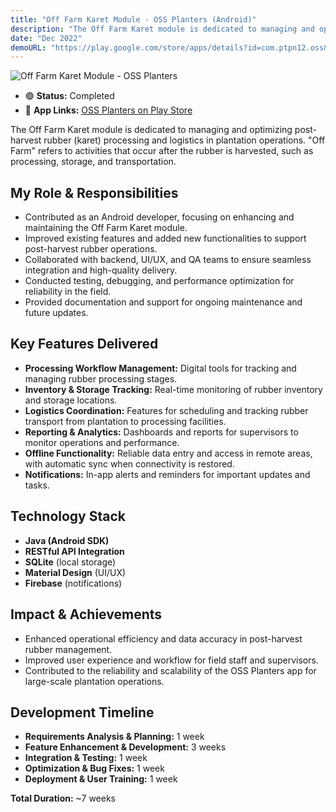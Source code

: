```yaml
---
title: "Off Farm Karet Module - OSS Planters (Android)"
description: "The Off Farm Karet module is dedicated to managing and optimizing post-harvest rubber"
date: "Dec 2022"
demoURL: "https://play.google.com/store/apps/details?id=com.ptpn12.oss&hl=en"
---
```


![Off Farm Karet Module - OSS Planters](/off-farm-karet.png)

- 🟢 **Status:** Completed
- 📱 **App Links:** <a href="https://play.google.com/store/apps/details?id=com.ptpn12.oss&hl=en" target="_blank" rel="noopener noreferrer">OSS Planters on Play Store</a>

The Off Farm Karet module is dedicated to managing and optimizing post-harvest rubber (karet) processing and logistics in plantation operations. "Off Farm" refers to activities that occur after the rubber is harvested, such as processing, storage, and transportation.

## My Role & Responsibilities
- Contributed as an Android developer, focusing on enhancing and maintaining the Off Farm Karet module.
- Improved existing features and added new functionalities to support post-harvest rubber operations.
- Collaborated with backend, UI/UX, and QA teams to ensure seamless integration and high-quality delivery.
- Conducted testing, debugging, and performance optimization for reliability in the field.
- Provided documentation and support for ongoing maintenance and future updates.

## Key Features Delivered
- **Processing Workflow Management:** Digital tools for tracking and managing rubber processing stages.
- **Inventory & Storage Tracking:** Real-time monitoring of rubber inventory and storage locations.
- **Logistics Coordination:** Features for scheduling and tracking rubber transport from plantation to processing facilities.
- **Reporting & Analytics:** Dashboards and reports for supervisors to monitor operations and performance.
- **Offline Functionality:** Reliable data entry and access in remote areas, with automatic sync when connectivity is restored.
- **Notifications:** In-app alerts and reminders for important updates and tasks.

## Technology Stack
- **Java (Android SDK)**
- **RESTful API Integration**
- **SQLite** (local storage)
- **Material Design** (UI/UX)
- **Firebase** (notifications)

## Impact & Achievements
- Enhanced operational efficiency and data accuracy in post-harvest rubber management.
- Improved user experience and workflow for field staff and supervisors.
- Contributed to the reliability and scalability of the OSS Planters app for large-scale plantation operations.

## Development Timeline
- **Requirements Analysis & Planning:** 1 week
- **Feature Enhancement & Development:** 3 weeks
- **Integration & Testing:** 1 week
- **Optimization & Bug Fixes:** 1 week
- **Deployment & User Training:** 1 week

**Total Duration:** ~7 weeks